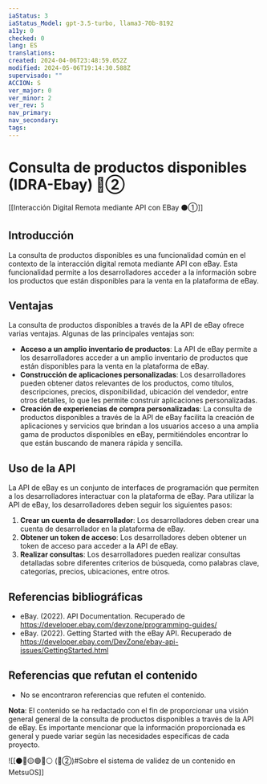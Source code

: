 ```yaml
---
iaStatus: 3
iaStatus_Model: gpt-3.5-turbo, llama3-70b-8192
a11y: 0
checked: 0
lang: ES
translations: 
created: 2024-04-06T23:48:59.052Z
modified: 2024-05-06T19:14:30.588Z
supervisado: ""
ACCION: S
ver_major: 0
ver_minor: 2
ver_rev: 5
nav_primary: 
nav_secondary: 
tags:
---
```

# Consulta de productos disponibles (IDRA-Ebay) 🔴②

[[Interacción Digital Remota mediante API con EBay ⚫①]]

## Introducción

La consulta de productos disponibles es una funcionalidad común en el contexto de la interacción digital remota mediante API con eBay. Esta funcionalidad permite a los desarrolladores acceder a la información sobre los productos que están disponibles para la venta en la plataforma de eBay.

## Ventajas

La consulta de productos disponibles a través de la API de eBay ofrece varias ventajas. Algunas de las principales ventajas son:

* **Acceso a un amplio inventario de productos**: La API de eBay permite a los desarrolladores acceder a un amplio inventario de productos que están disponibles para la venta en la plataforma de eBay.
* **Construcción de aplicaciones personalizadas**: Los desarrolladores pueden obtener datos relevantes de los productos, como títulos, descripciones, precios, disponibilidad, ubicación del vendedor, entre otros detalles, lo que les permite construir aplicaciones personalizadas.
* **Creación de experiencias de compra personalizadas**: La consulta de productos disponibles a través de la API de eBay facilita la creación de aplicaciones y servicios que brindan a los usuarios acceso a una amplia gama de productos disponibles en eBay, permitiéndoles encontrar lo que están buscando de manera rápida y sencilla.

## Uso de la API

La API de eBay es un conjunto de interfaces de programación que permiten a los desarrolladores interactuar con la plataforma de eBay. Para utilizar la API de eBay, los desarrolladores deben seguir los siguientes pasos:

1. **Crear un cuenta de desarrollador**: Los desarrolladores deben crear una cuenta de desarrollador en la plataforma de eBay.
2. **Obtener un token de acceso**: Los desarrolladores deben obtener un token de acceso para acceder a la API de eBay.
3. **Realizar consultas**: Los desarrolladores pueden realizar consultas detalladas sobre diferentes criterios de búsqueda, como palabras clave, categorías, precios, ubicaciones, entre otros.

## Referencias bibliográficas

* eBay. (2022). API Documentation. Recuperado de <https://developer.ebay.com/devzone/programming-guides/>
* eBay. (2022). Getting Started with the eBay API. Recuperado de <https://developer.ebay.com/DevZone/ebay-api-issues/GettingStarted.html>

## Referencias que refutan el contenido

* No se encontraron referencias que refuten el contenido.

**Nota**: El contenido se ha redactado con el fin de proporcionar una visión general general de la consulta de productos disponibles a través de la API de eBay. Es importante mencionar que la información proporcionada es general y puede variar según las necesidades específicas de cada proyecto.

![[⚫🔴🟡🟢🔵⚪ (🔴②)#Sobre el sistema de validez de un contenido en MetsuOS]]